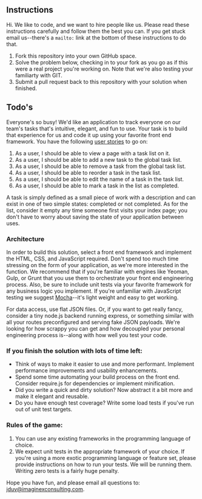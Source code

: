## Instructions

Hi. We like to code, and we want to hire people like us. Please read these instructions carefully and follow them the best you can. If you get stuck email us--there's a ```mailto:``` link at the bottom of these instructions to do that.

1. Fork this repository into your own GitHub space.
2. Solve the problem below, checking in to your fork as you go as if this were a real project you're working on. Note that we're also testing your familiarty with GIT.
3. Submit a pull request back to this repository with your solution when finished.

## Todo's

Everyone's so busy! We'd like an application to track everyone on our team's tasks that's intuitive, elegant, and fun to use. Your task is to build that experience for us and code it up using your favorite front end framework. You have the following [user stories](https://www.mountaingoatsoftware.com/agile/user-stories) to go on:

1. As a user, I should be able to view a page with a task list on it.
2. As a user, I should be able to add a new task to the global task list.
3. As a user, I should be able to remove a task from the global task list.
4. As a user, I should be able to reorder a task in the task list.
5. As a user, I should be able to edit the name of a task in the task list.
6. As a user, I should be able to mark a task in the list as completed.

A task is simply defined as a small piece of work with a description and can exist in one of two simple states: completed or not completed. As for the list, consider it empty any time someone first visits your index page; you don't have to worry about saving the state of your application between uses.

### Architecture

In order to build this solution, select a front end framework and implement the HTML, CSS, and JavaScript required. Don't spend too much time stressing on the form of your application, as we're more interested in the function. We recommend that if you're familiar with engines like Yeoman, Gulp, or Grunt that you use them to orchestrate your front end engineering process. Also, be sure to include unit tests via your favorite framework for any business logic you implement. If you're unfamiliar with JavaScript testing we suggest [Mocha](https://mochajs.org/)--it's light weight and easy to get working.

For data access, use flat JSON files. Or, if you want to get really fancy, consider a tiny node.js backend running express, or something similar with all your routes preconfigured and serving fake JSON payloads. We're looking for how scrappy you can get and how decoupled your personal engineering process is--along with how well you test your code.

### If you finish the solution with lots of time left:

- Think of ways to make it easier to use and more performant. Implement performance improvements and usability enhancements.
- Spend some time automating your build process on the front end. Consider require.js for dependencies or implement minification.
- Did you write a quick and dirty solution? Now abstract it a bit more and make it elegant and reusable.
- Do you have enough test coverage? Write some load tests if you've run out of unit test targets.

### Rules of the game:

1. You can use any existing frameworks in the programming language of choice.
2. We expect unit tests in the appropriate framework of your choice. If you're using a more exotic programming language or feature set, please provide instructions on how to run your tests. We will be running them. Writing zero tests is a fairly huge penalty.

Hope you have fun, and please email all questions to: jduv@imaginexconsulting.com.